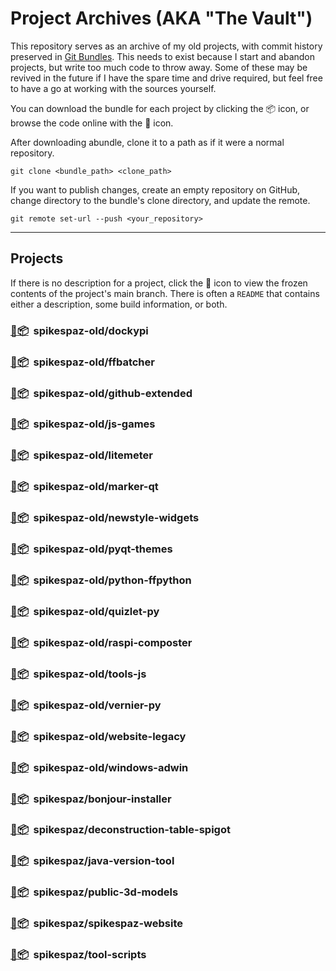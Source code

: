 # Project Archives (AKA "The Vault")

This repository serves as an archive of my old projects, with commit history preserved in [Git Bundles][1].
This needs to exist because I start and abandon projects, but write too much code to throw away.
Some of these may be revived in the future if I have the spare time and drive required,
but feel free to have a go at working with the sources yourself.

You can download the bundle for each project by clicking the :package: icon, or browse the code online with the :open_file_folder: icon.

After downloading abundle, clone it to a path as if it were a normal repository.
```
git clone <bundle_path> <clone_path>
```
If you want to publish changes, create an empty repository on GitHub, change directory to the bundle's clone directory, and update the remote.
```
git remote set-url --push <your_repository>
```

---

## Projects

If there is no description for a project, click the :open_file_folder: icon to view the frozen contents of the project's main branch. There is often a `README` that contains either a description, some build information, or both.

### [:open_file_folder:][1000][:package:][2000]&nbsp;&nbsp;spikespaz-old/dockypi
### [:open_file_folder:][1001][:package:][2001]&nbsp;&nbsp;spikespaz-old/ffbatcher
### [:open_file_folder:][1002][:package:][2002]&nbsp;&nbsp;spikespaz-old/github-extended
### [:open_file_folder:][1003][:package:][2003]&nbsp;&nbsp;spikespaz-old/js-games
### [:open_file_folder:][1004][:package:][2004]&nbsp;&nbsp;spikespaz-old/litemeter
### [:open_file_folder:][1005][:package:][2005]&nbsp;&nbsp;spikespaz-old/marker-qt
### [:open_file_folder:][1006][:package:][2006]&nbsp;&nbsp;spikespaz-old/newstyle-widgets
### [:open_file_folder:][1007][:package:][2007]&nbsp;&nbsp;spikespaz-old/pyqt-themes
### [:open_file_folder:][1008][:package:][2008]&nbsp;&nbsp;spikespaz-old/python-ffpython
### [:open_file_folder:][1009][:package:][2009]&nbsp;&nbsp;spikespaz-old/quizlet-py
### [:open_file_folder:][1010][:package:][2010]&nbsp;&nbsp;spikespaz-old/raspi-composter
### [:open_file_folder:][1011][:package:][2011]&nbsp;&nbsp;spikespaz-old/tools-js
### [:open_file_folder:][1012][:package:][2012]&nbsp;&nbsp;spikespaz-old/vernier-py
### [:open_file_folder:][1013][:package:][2013]&nbsp;&nbsp;spikespaz-old/website-legacy
### [:open_file_folder:][1014][:package:][2014]&nbsp;&nbsp;spikespaz-old/windows-adwin
### [:open_file_folder:][1015][:package:][2015]&nbsp;&nbsp;spikespaz/bonjour-installer
### [:open_file_folder:][1016][:package:][2016]&nbsp;&nbsp;spikespaz/deconstruction-table-spigot
### [:open_file_folder:][1017][:package:][2017]&nbsp;&nbsp;spikespaz/java-version-tool
### [:open_file_folder:][1018][:package:][2018]&nbsp;&nbsp;spikespaz/public-3d-models
### [:open_file_folder:][1019][:package:][2019]&nbsp;&nbsp;spikespaz/spikespaz-website
### [:open_file_folder:][1020][:package:][2020]&nbsp;&nbsp;spikespaz/tool-scripts


[1]: https://git-scm.com/docs/git-bundle

[1000]: https://github.com/spikespaz/archives/tree/master/bundle/spikespaz-old/dockypi
[1001]: https://github.com/spikespaz/archives/tree/master/bundle/spikespaz-old/ffbatcher
[1002]: https://github.com/spikespaz/archives/tree/master/bundle/spikespaz-old/github-extended
[1003]: https://github.com/spikespaz/archives/tree/master/bundle/spikespaz-old/js-games
[1004]: https://github.com/spikespaz/archives/tree/master/bundle/spikespaz-old/litemeter
[1005]: https://github.com/spikespaz/archives/tree/master/bundle/spikespaz-old/marker-qt
[1006]: https://github.com/spikespaz/archives/tree/master/bundle/spikespaz-old/newstyle-widgets
[1007]: https://github.com/spikespaz/archives/tree/master/bundle/spikespaz-old/pyqt-themes
[1008]: https://github.com/spikespaz/archives/tree/master/bundle/spikespaz-old/python-ffpython
[1009]: https://github.com/spikespaz/archives/tree/master/bundle/spikespaz-old/quizlet-py
[1010]: https://github.com/spikespaz/archives/tree/master/bundle/spikespaz-old/raspi-composter
[1011]: https://github.com/spikespaz/archives/tree/master/bundle/spikespaz-old/tools-js
[1012]: https://github.com/spikespaz/archives/tree/master/bundle/spikespaz-old/vernier-py
[1013]: https://github.com/spikespaz/archives/tree/master/bundle/spikespaz-old/website-legacy
[1014]: https://github.com/spikespaz/archives/tree/master/bundle/spikespaz-old/windows-adwin
[1015]: https://github.com/spikespaz/archives/tree/master/bundle/spikespaz/bonjour-installer
[1016]: https://github.com/spikespaz/archives/tree/master/bundle/spikespaz/deconstruction-table-spigot
[1017]: https://github.com/spikespaz/archives/tree/master/bundle/spikespaz/java-version-tool
[1018]: https://github.com/spikespaz/archives/tree/master/bundle/spikespaz/public-3d-models
[1019]: https://github.com/spikespaz/archives/tree/master/bundle/spikespaz/spikespaz-website
[1020]: https://github.com/spikespaz/archives/tree/master/bundle/spikespaz/tool-scripts

[2000]: https://github.com/spikespaz/archives/raw/master/bundle/spikespaz-old.dockypi.bundle
[2001]: https://github.com/spikespaz/archives/raw/master/bundle/spikespaz-old.ffbatcher.bundle
[2002]: https://github.com/spikespaz/archives/raw/master/bundle/spikespaz-old.github-extended.bundle
[2003]: https://github.com/spikespaz/archives/raw/master/bundle/spikespaz-old.js-games.bundle
[2004]: https://github.com/spikespaz/archives/raw/master/bundle/spikespaz-old.litemeter.bundle
[2005]: https://github.com/spikespaz/archives/raw/master/bundle/spikespaz-old.marker-qt.bundle
[2006]: https://github.com/spikespaz/archives/raw/master/bundle/spikespaz-old.newstyle-widgets.bundle
[2007]: https://github.com/spikespaz/archives/raw/master/bundle/spikespaz-old.pyqt-themes.bundle
[2008]: https://github.com/spikespaz/archives/raw/master/bundle/spikespaz-old.python-ffpython.bundle
[2009]: https://github.com/spikespaz/archives/raw/master/bundle/spikespaz-old.quizlet-py.bundle
[2010]: https://github.com/spikespaz/archives/raw/master/bundle/spikespaz-old.raspi-composter.bundle
[2011]: https://github.com/spikespaz/archives/raw/master/bundle/spikespaz-old.tools-js.bundle
[2012]: https://github.com/spikespaz/archives/raw/master/bundle/spikespaz-old.vernier-py.bundle
[2013]: https://github.com/spikespaz/archives/raw/master/bundle/spikespaz-old.website-legacy.bundle
[2014]: https://github.com/spikespaz/archives/raw/master/bundle/spikespaz-old.windows-adwin.bundle
[2015]: https://github.com/spikespaz/archives/raw/master/bundle/spikespaz.bonjour-installer.bundle
[2016]: https://github.com/spikespaz/archives/raw/master/bundle/spikespaz.deconstruction-table-spigot.bundle
[2017]: https://github.com/spikespaz/archives/raw/master/bundle/spikespaz.java-version-tool.bundle
[2018]: https://github.com/spikespaz/archives/raw/master/bundle/spikespaz.public-3d-models.bundle
[2019]: https://github.com/spikespaz/archives/raw/master/bundle/spikespaz.spikespaz-website.bundle
[2020]: https://github.com/spikespaz/archives/raw/master/bundle/spikespaz.tool-scripts.bundle

